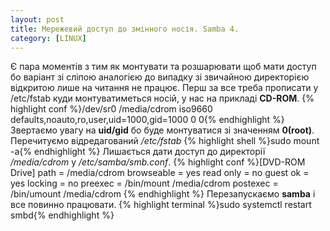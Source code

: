 ```yaml
---
layout: post
title: Мережевий доступ до змінного носія. Samba 4.
category: [LINUX]
---
```

Є пара моментів з тим як монтувати та розшарювати щоб мати доступ бо варіант зі сліпою аналогією до випадку зі звичайною директорією відкритою лише на читання не працює.<!--more--> Перш за все треба прописати у /etc/fstab куди монтуватиметься носій, у нас на прикладі **CD-ROM**.
  {% highlight conf %}/dev/sr0 /media/cdrom iso9660 defaults,noauto,ro,user,uid=1000,gid=1000 0 0{% endhighlight %}
Звертаємо увагу на **uid/gid** бо буде монтуватися зі значенням **0(root)**.
Перечитуємо відредагований */etc/fstab*
    {% highlight shell %}sudo mount -a{% endhighlight %}
Лишається дати доступ до директорії */media/cdrom* у */etc/samba/smb.conf*.
  {% highlight conf %}[DVD-ROM Drive]
   path = /media/cdrom
   browseable = yes
   read only = no
   guest ok = yes
   locking = no
   preexec = /bin/mount /media/cdrom
   postexec = /bin/umount /media/cdrom
{% endhighlight %}
Перезапускаємо **samba** і все повинно працювати.
    {% highlight terminal %}sudo systemctl restart smbd{% endhighlight %}
